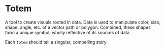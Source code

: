 # Totem

A tool to create visuals rooted in data. Data is used to manipulate color, size, shape, angle, etc. of a vector path or polygon. Combined, these shapes form a unique symbol, wholly reflective of its sources of data.

Each `totem` should tell a singular, compelling story
